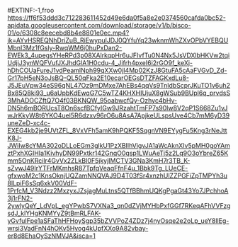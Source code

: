 #EXTINF:-1,froo
https://ff6f53ddd3c712283611452d49e6da0f5a8e2e0374560cafda0bc52-apidata.googleusercontent.com/download/storage/v1/b/bisco-01/o/6308c8eecebd8b4e8801e0ec.mp4?jk=AYvHSREQNhDriZuB_RiEwypulJDJ0QYfuYq23wknmWhZXvOPbVYEBQUMbnI3Mz1fGsly-RwqWM6j0huPxDan2-EWEk3_4upegsYHeRPd3p08XAlrkqpHr6uJFIvfTu0N4Nx5JsVDXlbHKVw2tqiUdjiJ3ynWQFVufJXJhdGlA1H0cdu-4_Jifrh4pxeI6i2rGO9f_keXj-hDhCOUaFureJ1vdPeamlNph99qXXw0jI4Mp02KzJ8GtuFA5cAaFVGvD_Zd-Gr17pH5eN3oJsBQ-QL50qFka2E10ecarOEGsDTZFAGKxdLu8-J5JEuVpw34eS96qNL47Oz9mDMxe7AhEBs4qqVs9TnldbScprJKuTO1v6uh2Bx85Q8ki93_u6aUpbKdEwqG7C5wTZ4KHXHIUjuX8gWSub9BUpl6q_prvdsS3MhADOCZftQ7O4f03BKNQW_95oabwcfQy-Ozhyc4bHv-DN5h6mBORUcsT8On6scfBCfyIGw9JRzahtTmFP7s90lw8V2qP1S668Zu1vJwJrKkyW8t6YKO4uel5R6dzxv96rO6u8AsA7ApjkeULspsUve4Cb7mM6yD39uneZeD-xc4c-EXEG4kb2je9UVtZFL_8VxVFh5amK9hPQKF5SqgnVN9EYygFu5Kng3rNeJttK8J-JWiIw8cYMA302oDLLoEGm3glkU1PzXBIlhVigvJA1aWcAknXIv5pMH0goYAmztPxhXGIHIa1KivhyDN99Pxtkr142GnqO0qsp1LWuAeTj5z2Lq9O3oYbreZ65Kmm5OnKRcilr4GvVx2ZLkBI0F5jkyjIMCTV3GNa3KmH7r3TB_K-sZvwJ49IrYTFrMKmhsR87TpfqVeaqFfnF4u_1Bbk9Tg_LUeCE-gfxwoM2c1KnsOknjUQZamNNQVAJ9D4T03fSr4xnzhUlZZPGFiZpTMPYh3u8lLpiF6sSq6xkV00VdF-1PrfcM_V3Ndzz2MxzyxJZsjagMuLtns5QTfBBhmUQKgPgaGt43Yo7JPchhoA3j1rFN2-2ywlyQeY_LdVpL_egYPwbS7VXNa3_qn0dZVjMYHbPxfGGf7RKeqAFhVVFzgsdJ_klYHgKNMYyZ9tBmRLFAK-yGvfuIFpe1aSFaThHFHoySgp35bZVVPoZ4ZDz7j4nyOsqe2e2oLp_ueY8llEg-wrsi3VadFnN4hOKv5Hyog4kUpfXXo9A82vbay-er8d8EhaOySzNMVJA&isca=1
